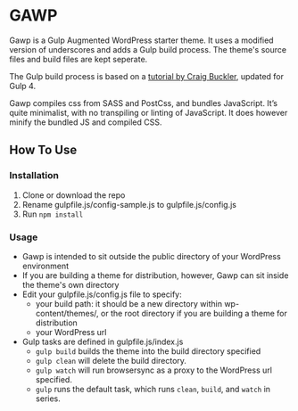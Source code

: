 # GAWP

Gawp is a Gulp Augmented WordPress starter theme.
It uses a modified version of underscores and adds a Gulp build process.
The theme's source files and build files are kept seperate.

The Gulp build process is based on a [tutorial by Craig Buckler](https://www.sitepoint.com/fast-gulp-wordpress-theme-development-workflow/), updated for Gulp 4.

Gawp compiles css from SASS and PostCss, and bundles JavaScript.
It’s quite minimalist, with no transpiling or linting of JavaScript.
It does however minify the bundled JS and compiled CSS.

## How To Use

### Installation
1. Clone or download the repo
1. Rename gulpfile.js/config-sample.js to gulpfile.js/config.js
1. Run `npm install`

### Usage
* Gawp is intended to sit outside the public directory of your WordPress environment
* If you are building a theme for distribution, however, Gawp can sit inside the theme's own directory
* Edit your gulpfile.js/config.js file to specify:
  * your build path: it should be a new directory within wp-content/themes/, or the root directory if you are building a theme for distribution
  * your WordPress url
* Gulp tasks are defined in gulpfile.js/index.js
  * `gulp build` builds the theme into the build directory specified
  * `gulp clean` will delete the build directory.
  * `gulp watch` will run browsersync as a proxy to the WordPress url specified.
  * `gulp` runs the default task, which runs `clean`, `build`, and `watch` in series.
